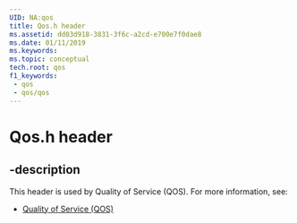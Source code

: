 ```yaml
---
UID: NA:qos
title: Qos.h header
ms.assetid: dd03d918-3831-3f6c-a2cd-e700e7f0dae8
ms.date: 01/11/2019
ms.keywords: 
ms.topic: conceptual
tech.root: qos
f1_keywords:
 - qos
 - qos/qos
---
```


# Qos.h header


## -description

This header is used by Quality of Service (QOS). For more information, see:

- [Quality of Service (QOS)](../_qos/index.md)

